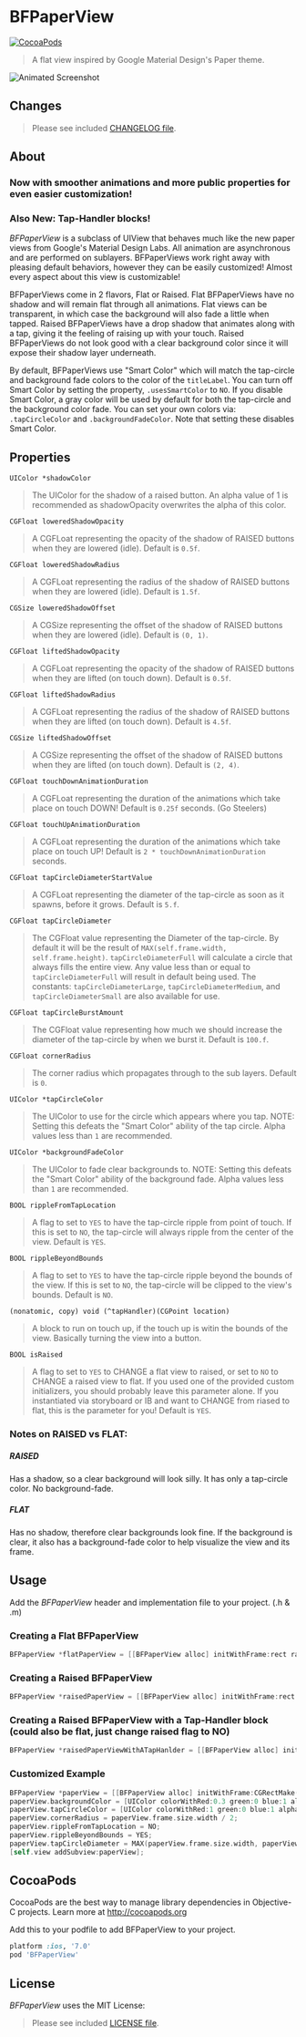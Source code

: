 BFPaperView
=============
[![CocoaPods](https://img.shields.io/cocoapods/v/BFPaperView.svg?style=flat)](https://github.com/bfeher/BFPaperView)

> A flat view inspired by Google Material Design's Paper theme.

![Animated Screenshot](https://raw.githubusercontent.com/bfeher/BFPaperView/master/BFPaperViewDemoGif.gif "Animated Screenshot")


Changes
--------
> Please see included [CHANGELOG file](https://github.com/bfeher/BFPaperView/blob/master/CHANGELOG.md).


About
---------
### Now with smoother animations and more public properties for even easier customization!
### Also New: Tap-Handler blocks! 


_BFPaperView_ is a subclass of UIView that behaves much like the new paper views from Google's Material Design Labs.
All animation are asynchronous and are performed on sublayers.
BFPaperViews work right away with pleasing default behaviors, however they can be easily customized! Almost every aspect about this view is customizable!

BFPaperViews come in 2 flavors, Flat or Raised. 
Flat BFPaperViews have no shadow and will remain flat through all animations. Flat views can be transparent, in which case the background will also fade a little when tapped.
Raised BFPaperViews have a drop shadow that animates along with a tap, giving it the feeling of raising up with your touch. Raised BFPaperViews do not look good with a clear background color since it will expose their shadow layer underneath.

By default, BFPaperViews use "Smart Color" which will match the tap-circle and background fade colors to the color of the `titleLabel`.
You can turn off Smart Color by setting the property, `.usesSmartColor` to `NO`. If you disable Smart Color, a gray color will be used by default for both the tap-circle and the background color fade.
You can set your own colors via: `.tapCircleColor` and `.backgroundFadeColor`. Note that setting these disables Smart Color.

## Properties
`UIColor *shadowColor`  
> The UIColor for the shadow of a raised button. An alpha value of 1 is recommended as shadowOpacity overwrites the alpha of this color.  

`CGFloat loweredShadowOpacity`  
> A CGFLoat representing the opacity of the shadow of RAISED buttons when they are lowered (idle). Default is `0.5f`.  

`CGFloat loweredShadowRadius`  
> A CGFLoat representing the radius of the shadow of RAISED buttons when they are lowered (idle). Default is `1.5f`.  

`CGSize loweredShadowOffset`  
> A CGSize representing the offset of the shadow of RAISED buttons when they are lowered (idle). Default is `(0, 1)`.  

`CGFloat liftedShadowOpacity`  
> A CGFLoat representing the opacity of the shadow of RAISED buttons when they are lifted (on touch down). Default is `0.5f`.  

`CGFloat liftedShadowRadius`  
> A CGFLoat representing the radius of the shadow of RAISED buttons when they are lifted (on touch down). Default is `4.5f`.  

`CGSize liftedShadowOffset`  
> A CGSize representing the offset of the shadow of RAISED buttons when they are lifted (on touch down). Default is `(2, 4)`.  

`CGFloat touchDownAnimationDuration`  
> A CGFLoat representing the duration of the animations which take place on touch DOWN! Default is `0.25f` seconds. (Go Steelers)  

`CGFloat touchUpAnimationDuration`  
> A CGFLoat representing the duration of the animations which take place on touch UP! Default is `2 * touchDownAnimationDuration` seconds.  

`CGFloat tapCircleDiameterStartValue`  
> A CGFLoat representing the diameter of the tap-circle as soon as it spawns, before it grows. Default is `5.f`.  

`CGFloat tapCircleDiameter`  
> The CGFloat value representing the Diameter of the tap-circle. By default it will be the result of `MAX(self.frame.width, self.frame.height)`. `tapCircleDiameterFull` will calculate a circle that always fills the entire view. Any value less than or equal to `tapCircleDiameterFull` will result in default being used. The constants: `tapCircleDiameterLarge`, `tapCircleDiameterMedium`, and `tapCircleDiameterSmall` are also available for use.  

`CGFloat tapCircleBurstAmount`  
> The CGFloat value representing how much we should increase the diameter of the tap-circle by when we burst it. Default is `100.f`.  

`CGFloat cornerRadius`  
> The corner radius which propagates through to the sub layers. Default is `0`.  

`UIColor *tapCircleColor`  
> The UIColor to use for the circle which appears where you tap. NOTE: Setting this defeats the "Smart Color" ability of the tap circle. Alpha values less than `1` are recommended.  

`UIColor *backgroundFadeColor`  
> The UIColor to fade clear backgrounds to. NOTE: Setting this defeats the "Smart Color" ability of the background fade. Alpha values less than `1` are recommended.  

`BOOL rippleFromTapLocation`  
> A flag to set to `YES` to have the tap-circle ripple from point of touch. If this is set to `NO`, the tap-circle will always ripple from the center of the view. Default is `YES`.  

`BOOL rippleBeyondBounds`  
> A flag to set to `YES` to have the tap-circle ripple beyond the bounds of the view. If this is set to `NO`, the tap-circle will be clipped to the view's bounds. Default is `NO`.  

`(nonatomic, copy) void (^tapHandler)(CGPoint location)`  
> A block to run on touch up, if the touch up is witin the bounds of the view. Basically turning the view into a button.  

`BOOL isRaised`  
> A flag to set to `YES` to CHANGE a flat view to raised, or set to `NO` to CHANGE a raised view to flat. If you used one of the provided custom initializers, you should probably leave this parameter alone. If you instantiated via storyboard or IB and want to CHANGE from riased to flat, this is the parameter for you! Default is `YES`.  

### Notes on RAISED vs FLAT:
##### RAISED
Has a shadow, so a clear background will look silly. It has only a tap-circle color. No background-fade.
 
##### FLAT
Has no shadow, therefore clear backgrounds look fine. If the background is clear, it also has a background-fade color to help visualize the view and its frame.


Usage
---------
Add the _BFPaperView_ header and implementation file to your project. (.h & .m)

### Creating a Flat BFPaperView
```objective-c
BFPaperView *flatPaperView = [[BFPaperView alloc] initWithFrame:rect raised:NO];
```

### Creating a Raised BFPaperView
```objective-c
BFPaperView *raisedPaperView = [[BFPaperView alloc] initWithFrame:rect raised:YES];
```

### Creating a Raised BFPaperView with a Tap-Handler block (could also be flat, just change raised flag to NO)
```objective-c
BFPaperView *raisedPaperViewWithATapHanlder = [[BFPaperView alloc] initWithFrame:rect raised:YES tapHandlerBlock:someBlockToRunOnTapUp];
```

### Customized Example
```objective-c
BFPaperView *paperView = [[BFPaperView alloc] initWithFrame:CGRectMake(116, 468, 86, 86) raised:YES tapHandlerBlock:someBlockToRunOnTapUp];
paperView.backgroundColor = [UIColor colorWithRed:0.3 green:0 blue:1 alpha:1];
paperView.tapCircleColor = [UIColor colorWithRed:1 green:0 blue:1 alpha:0.6];  // Setting this color overrides "Smart Color".
paperView.cornerRadius = paperView.frame.size.width / 2;
paperView.rippleFromTapLocation = NO;
paperView.rippleBeyondBounds = YES;
paperView.tapCircleDiameter = MAX(paperView.frame.size.width, paperView.frame.size.height) * 1.3;
[self.view addSubview:paperView];
```

CocoaPods
-------

CocoaPods are the best way to manage library dependencies in Objective-C projects.
Learn more at http://cocoapods.org

Add this to your podfile to add BFPaperView to your project.
```ruby
platform :ios, '7.0'
pod 'BFPaperView'
```


License
--------
_BFPaperView_ uses the MIT License:

> Please see included [LICENSE file](https://raw.githubusercontent.com/bfeher/BFPaperView/master/LICENSE.md).
